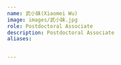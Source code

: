 ```yaml
---
name: 武小妹(Xiaomei Wu)
image: images/武小妹.jpg
role: Postdoctoral Associate
description: Postdoctoral Associate
aliases:


---
```



